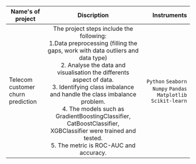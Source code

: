 | Name's of project                 |                                                                                                                                                                                                                  Discription                                                                                                                                                                                                                   |                                                        Instruments |
|-----------------------------------|:----------------------------------------------------------------------------------------------------------------------------------------------------------------------------------------------------------------------------------------------------------------------------------------------------------------------------------------------------------------------------------------------------------------------------------------------:|-------------------------------------------------------------------:|
| Telecom customer churn prediction | The project steps include the following:<br/> 1.Data preprocessing (filling the gaps, work with data outliers and data type)<br/>2. Analyse the data and visualisation the differents aspect of data. <br/>3. Identifying class imbalance and handle the class imbalance problem.<br/>4. The models such as GradientBoostingClassifier, CatBoostClassifier, XGBClassifier were trained and tested.<br/>5. The metric is ROC-AUC and accuracy.  |    `Python` `Seaborn` `Numpy` `Pandas` `Matplotlib` `Scikit-learn` |             